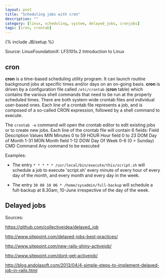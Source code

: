 ```yaml
---
layout: post
title: "Scheduling jobs with cron"
description: ""
category: [linux, scheduling, system, delayed_jobs, cronjobs]
tags: [cron, crontab]
---
```

{% include JB/setup %}

Source: LinuxFoundationX: LFS101x.2 Introduction to Linux

## cron 

**cron** is a time-based scheduling utility program. It can launch routine background jobs at specific times and/or days on an on-going basis. **cron** is driven by a configuration file called ```/etc/crontab``` (**cron** table) which contains the various shell commands that need to be run at the properly scheduled times. There are both system-wide crontab files and individual user-based ones. Each line of a crontab file represents a job, and is composed of a so-called CRON expression, followed by a shell command to execute.

The ```crontab -e``` command will open the crontab editor to edit existing jobs or to create new jobs. Each line of the crontab file will contain 6 fields:
Field   Description   Values
MIN   Minutes   0 to 59
HOUR  Hour field  0 to 23
DOM   Day of Month  1-31
MON   Month field   1-12
DOW   Day Of Week   0-6 (0 = Sunday)
CMD   Command   Any command to be executed

Examples:

- The entry ```* * * * * /usr/local/bin/execute/this/script.sh``` will schedule a job to execute 'script.sh' every minute of every hour of every day of the month, and every month and every day in the week.

- The entry ```30 08 10 06 * /home/sysadmin/full-backup``` will schedule a full-backup at 8.30am, 10-June irrespective of the day of the week.


## Delayed jobs

Sources: 

<https://github.com/collectiveidea/delayed_job>

<http://www.sitepoint.com/delayed-jobs-best-practices/>

<http://www.sitepoint.com/new-rails-shiny-activejob/>

<http://www.sitepoint.com/dont-get-activejob/>

<http://blog.andolasoft.com/2013/04/4-simple-steps-to-implement-delayed-job-in-rails.html>


